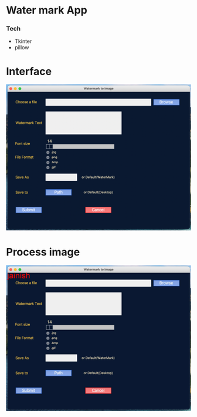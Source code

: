 # Water mark App 

### Tech

- Tkinter
- pillow

# Interface
![interface](image.png)

# Process image
![interface](image1.jpg)